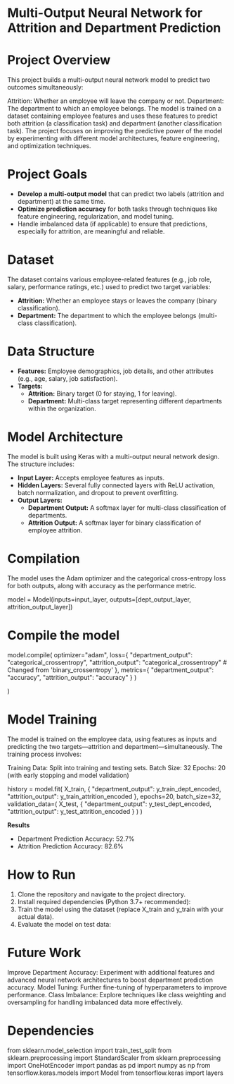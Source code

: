 # Multi-Output Neural Network for Attrition and Department Prediction

# Project Overview

This project builds a multi-output neural network model to predict two outcomes simultaneously:

Attrition: Whether an employee will leave the company or not.
Department: The department to which an employee belongs.
The model is trained on a dataset containing employee features and uses these features to predict both attrition (a classification task) and department (another classification task). The project focuses on improving the predictive power of the model by experimenting with different model architectures, feature engineering, and optimization techniques.

# Project Goals

* **Develop a multi-output model** that can predict two labels (attrition and department) at the same time.
* **Optimize prediction accuracy** for both tasks through techniques like feature engineering, regularization, and model tuning.
* Handle imbalanced data (if applicable) to ensure that predictions, especially for attrition, are meaningful and reliable.
# Dataset
The dataset contains various employee-related features (e.g., job role, salary, performance ratings, etc.) used to predict two target variables:
* **Attrition:** Whether an employee stays or leaves the company (binary classification).
* **Department:** The department to which the employee belongs (multi-class classification).

# Data Structure
* **Features:** Employee demographics, job details, and other attributes (e.g., age, salary, job satisfaction).
* **Targets:**
  * **Attrition:** Binary target (0 for staying, 1 for leaving).
  * **Department:** Multi-class target representing different departments within the organization.

# Model Architecture

The model is built using Keras with a multi-output neural network design. The structure includes:

* **Input Layer:** Accepts employee features as inputs.
* **Hidden Layers:** Several fully connected layers with ReLU activation, batch normalization, and dropout to prevent overfitting.
* **Output Layers:**
  * **Department Output:** A softmax layer for multi-class classification of departments.
  * **Attrition Output:** A softmax layer for binary classification of employee attrition.

# Compilation

The model uses the Adam optimizer and the categorical cross-entropy loss for both outputs, along with accuracy as the performance metric.

model = Model(inputs=input_layer, outputs=[dept_output_layer, attrition_output_layer])
# Compile the model
model.compile(
    optimizer="adam",
    loss={
        "department_output": "categorical_crossentropy",
        "attrition_output": "categorical_crossentropy"  # Changed from 'binary_crossentropy'
    },
    metrics={
        "department_output": "accuracy",
        "attrition_output": "accuracy"
    }
)

)
# Model Training
The model is trained on the employee data, using features as inputs and predicting the two targets—attrition and department—simultaneously. The training process involves:

Training Data: Split into training and testing sets.
Batch Size: 32
Epochs: 20 (with early stopping and model validation)

history = model.fit(
    X_train,
    {
        "department_output": y_train_dept_encoded,
        "attrition_output": y_train_attrition_encoded
    },
    epochs=20,
    batch_size=32,
    validation_data=(
        X_test,
        {
            "department_output": y_test_dept_encoded,
            "attrition_output": y_test_attrition_encoded
        }
    )
)

**Results**

* Department Prediction Accuracy: 52.7%
* Attrition Prediction Accuracy: 82.6%

# How to Run

1. Clone the repository and navigate to the project directory.
2. Install required dependencies (Python 3.7+ recommended):
3. Train the model using the dataset (replace X_train and y_train with your actual data).
4. Evaluate the model on test data:

# Future Work
Improve Department Accuracy: Experiment with additional features and advanced neural network architectures to boost department prediction accuracy.
Model Tuning: Further fine-tuning of hyperparameters to improve performance.
Class Imbalance: Explore techniques like class weighting and oversampling for handling imbalanced data more effectively.

# Dependencies
from sklearn.model_selection import train_test_split
from sklearn.preprocessing import StandardScaler
from sklearn.preprocessing import OneHotEncoder
import pandas as pd
import numpy as np
from tensorflow.keras.models import Model
from tensorflow.keras import layers
